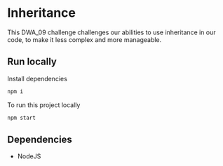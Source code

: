 # Inheritance

This DWA_09 challenge challenges our abilities to use inheritance in our code, to make it less complex and more manageable.

## Run locally

Install dependencies

```bash
npm i
```

To run this project locally

```bash
npm start
```

## Dependencies

- NodeJS